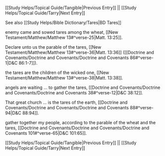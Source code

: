 [[Study Helps/Topical Guide/Tangible|Previous Entry]]  ||  [[Study Helps/Topical Guide/Tarry|Next Entry]]

 See also [[Study Helps/Bible Dictionary/Tares|BD Tares]]

 enemy came and sowed tares among the wheat, [[New Testament/Matthew/Matthew 13#^verse-25|Matt. 13:25]].

 Declare unto us the parable of the tares, [[New Testament/Matthew/Matthew 13#^verse-36|Matt. 13:36]] ([[Doctrine and Covenants/Doctrine and Covenants/Doctrine and Covenants 86#^verse-1|D&C 86:1-7]]).

 the tares are the children of the wicked one, [[New Testament/Matthew/Matthew 13#^verse-38|Matt. 13:38]].

 angels are waiting ... to gather the tares, [[Doctrine and Covenants/Doctrine and Covenants/Doctrine and Covenants 38#^verse-12|D&C 38:12]].

 That great church ... is the tares of the earth, [[Doctrine and Covenants/Doctrine and Covenants/Doctrine and Covenants 88#^verse-94|D&C 88:94]].

 gather together my people, according to the parable of the wheat and the tares, [[Doctrine and Covenants/Doctrine and Covenants/Doctrine and Covenants 101#^verse-65|D&C 101:65]].

[[Study Helps/Topical Guide/Tangible|Previous Entry]]  ||  [[Study Helps/Topical Guide/Tarry|Next Entry]]